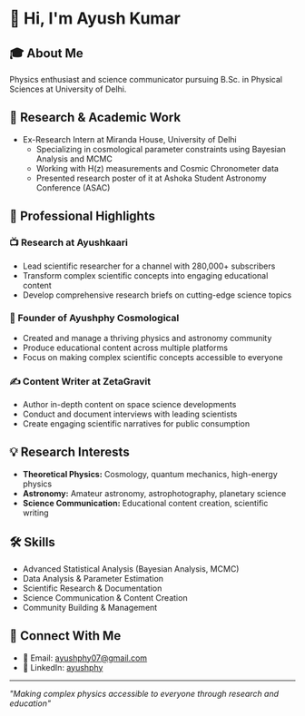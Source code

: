 # 👋 Hi, I'm Ayush Kumar

## 🎓 About Me
Physics enthusiast and science communicator pursuing B.Sc. in Physical Sciences at University of Delhi.

## 🔬 Research & Academic Work
- Ex-Research Intern at Miranda House, University of Delhi
  - Specializing in cosmological parameter constraints using Bayesian Analysis and MCMC
  - Working with H(z) measurements and Cosmic Chronometer data
  - Presented research poster of it at Ashoka Student Astronomy Conference (ASAC)

## 🌟 Professional Highlights
### 📺 Research at Ayushkaari
- Lead scientific researcher for a channel with 280,000+ subscribers
- Transform complex scientific concepts into engaging educational content
- Develop comprehensive research briefs on cutting-edge science topics

### 🚀 Founder of Ayushphy Cosmological
- Created and manage a thriving physics and astronomy community
- Produce educational content across multiple platforms
- Focus on making complex scientific concepts accessible to everyone

### ✍️ Content Writer at ZetaGravit
- Author in-depth content on space science developments
- Conduct and document interviews with leading scientists
- Create engaging scientific narratives for public consumption

## 💡 Research Interests
- **Theoretical Physics:** Cosmology, quantum mechanics, high-energy physics
- **Astronomy:** Amateur astronomy, astrophotography, planetary science
- **Science Communication:** Educational content creation, scientific writing

## 🛠️ Skills
- Advanced Statistical Analysis (Bayesian Analysis, MCMC)
- Data Analysis & Parameter Estimation
- Scientific Research & Documentation
- Science Communication & Content Creation
- Community Building & Management

## 🔗 Connect With Me
- 📧 Email: ayushphy07@gmail.com
- 💼 LinkedIn: [ayushphy](https://www.linkedin.com/in/ayushphy)

---
*"Making complex physics accessible to everyone through research and education"*
